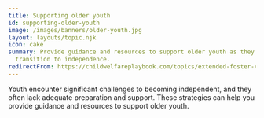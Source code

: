 ```yaml
---
title: Supporting older youth
id: supporting-older-youth
image: /images/banners/older-youth.jpg
layout: layouts/topic.njk
icon: cake
summary: Provide guidance and resources to support older youth as they
  transition to independence.
redirectFrom: https://childwelfareplaybook.com/topics/extended-foster-care/
---
```


Youth encounter significant challenges to becoming independent, and they often lack adequate preparation and support. These strategies can help you provide guidance and resources to support older youth.
